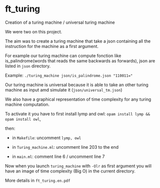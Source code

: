 # ft_turing
Creation of a turing machine / universal turing machine

We were two on this project.

The aim was to create a turing machine that take a json containing all the instruction for the machine as a first argument.

For example our turing machine can compute fonction like is_palindrome(words that reads the same backwards as forwards), json are listed in `json` directory.

Example: `./turing_machine json/is_palindrome.json "110011="`

Our turing machine is universal because it is able to take an other turing machine as input amd simulate it (`json/universal_tm.json`)

We also have a graphical representation of time complexity for any turing machine computation.

To activate it you have to first install lymp and owl: `opam install lymp && opam install owl`,

then:

* in `Makefile`: uncomment `lymp, owl`

* in `Turing_machine.ml`: uncomment line 203 to the end

* in `main.ml`: comment line 6 / uncomment line 7

Now when you launch `turing_machine` with `-Olr` as first argument you will have an image of time complexity (Big O) in the current directory.

More details in `ft_turing.en.pdf`
